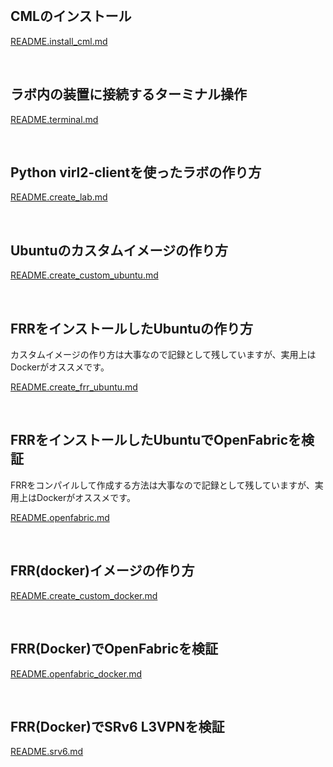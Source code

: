 <br>

## CMLのインストール

[README.install_cml.md](/README.install_cml.md)

<br>

## ラボ内の装置に接続するターミナル操作

[README.terminal.md](/README.terminal.md)

<br>

## Python virl2-clientを使ったラボの作り方

[README.create_lab.md](/README.create_lab.md)

<br>

## Ubuntuのカスタムイメージの作り方

[README.create_custom_ubuntu.md](/README.create_custom_ubuntu.md)

<br>

## FRRをインストールしたUbuntuの作り方

カスタムイメージの作り方は大事なので記録として残していますが、実用上はDockerがオススメです。

[README.create_frr_ubuntu.md](/README.create_frr_ubuntu.md)

<br>

## FRRをインストールしたUbuntuでOpenFabricを検証

FRRをコンパイルして作成する方法は大事なので記録として残していますが、実用上はDockerがオススメです。

[README.openfabric.md](/README.openfabric.md)

<br>

## FRR(docker)イメージの作り方

[README.create_custom_docker.md](/README.create_custom_docker.md)

<br>

## FRR(Docker)でOpenFabricを検証

[README.openfabric_docker.md](/README.openfabric_docker.md)

<br>

## FRR(Docker)でSRv6 L3VPNを検証

[README.srv6.md](/README.srv6.md)



<!--
アニメーションGIFの作り方
- Windows + G でゲームBarを起動する
- 動画をキャプチャする
- キャプチャ時間は30秒以内に収める
- ブラウザで ezgif.com を開く
- Video to GIF を開く
- アップロードして変換する
-->